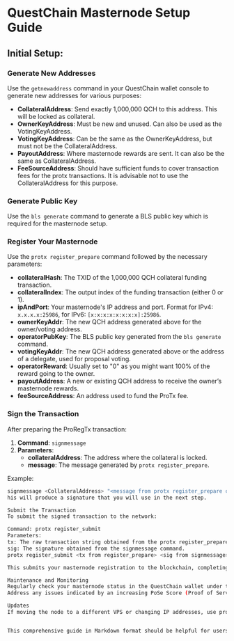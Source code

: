 # QuestChain Masternode Setup Guide

## Initial Setup:
### Generate New Addresses
Use the `getnewaddress` command in your QuestChain wallet console to generate new addresses for various purposes:
- **CollateralAddress**: Send exactly 1,000,000 QCH to this address. This will be locked as collateral.
- **OwnerKeyAddress**: Must be new and unused. Can also be used as the VotingKeyAddress.
- **VotingKeyAddress**: Can be the same as the OwnerKeyAddress, but must not be the CollateralAddress.
- **PayoutAddress**: Where masternode rewards are sent. It can also be the same as CollateralAddress.
- **FeeSourceAddress**: Should have sufficient funds to cover transaction fees for the protx transactions. It is advisable not to use the CollateralAddress for this purpose.

### Generate Public Key
Use the `bls generate` command to generate a BLS public key which is required for the masternode setup.

### Register Your Masternode
Use the `protx register_prepare` command followed by the necessary parameters:
- **collateralHash**: The TXID of the 1,000,000 QCH collateral funding transaction.
- **collateralIndex**: The output index of the funding transaction (either 0 or 1).
- **ipAndPort**: Your masternode's IP address and port. Format for IPv4: `x.x.x.x:25986`, for IPv6: `[x:x:x:x:x:x:x:x]:25986`.
- **ownerKeyAddr**: The new QCH address generated above for the owner/voting address.
- **operatorPubKey**: The BLS public key generated from the `bls generate` command.
- **votingKeyAddr**: The new QCH address generated above or the address of a delegate, used for proposal voting.
- **operatorReward**: Usually set to "0" as you might want 100% of the reward going to the owner.
- **payoutAddress**: A new or existing QCH address to receive the owner’s masternode rewards.
- **feeSourceAddress**: An address used to fund the ProTx fee.

### Sign the Transaction
After preparing the ProRegTx transaction:
1. **Command**: `signmessage`
2. **Parameters**:
   - **collateralAddress**: The address where the collateral is locked.
   - **message**: The message generated by `protx register_prepare`.

Example:
```bash
signmessage <CollateralAddress> "<message from protx register_prepare output>"
his will produce a signature that you will use in the next step.

Submit the Transaction
To submit the signed transaction to the network:

Command: protx register_submit
Parameters:
tx: The raw transaction string obtained from the protx register_prepare command.
sig: The signature obtained from the signmessage command.
protx register_submit <tx from register_prepare> <sig from signmessage>

This submits your masternode registration to the blockchain, completing the setup process.

Maintenance and Monitoring
Regularly check your masternode status in the QuestChain wallet under the Masternodes tab.
Address any issues indicated by an increasing PoSe Score (Proof of Service Score) to avoid disruptions in service.

Updates
If moving the node to a different VPS or changing IP addresses, use protx update_service to update the node details on the blockchain.


This comprehensive guide in Markdown format should be helpful for users looking to set up a QuestChain masternode, providing clear instructions and examples.
